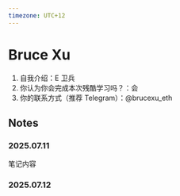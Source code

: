 ```yaml
---
timezone: UTC+12
---
```



# Bruce Xu

1. 自我介绍：E 卫兵
2. 你认为你会完成本次残酷学习吗？：会
3. 你的联系方式（推荐 Telegram）：@brucexu_eth

## Notes

<!-- Content_START -->

### 2025.07.11

笔记内容

### 2025.07.12

<!-- Content_END -->